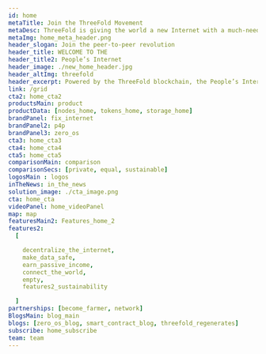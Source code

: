 ```yaml
---
id: home
metaTitle: Join the ThreeFold Movement
metaDesc: ThreeFold is giving the world a new Internet with a much-needed and better infrastructure.
metaImg: home_meta_header.png
header_slogan: Join the peer-to-peer revolution
header_title: WELCOME TO THE 
header_title2: People’s Internet
header_image: ./new_home_header.jpg
header_altImg: threefold
header_excerpt: Powered by the ThreeFold blockchain, the People’s Internet is the layer 0 infrastructure for an open source peer-to-peer Internet owned by humanity. 
link: /grid
cta2: home_cta2
productsMain: product
productData: [nodes_home, tokens_home, storage_home]
brandPanel: fix_internet
brandPanel2: p4p
brandPanel3: zero_os
cta3: home_cta3
cta4: home_cta4
cta5: home_cta5
comparisonMain: comparison
comparisonSecs: [private, equal, sustainable]
logosMain : logos
inTheNews: in_the_news
solution_image: ./cta_image.png
cta: home_cta
videoPanel: home_videoPanel
map: map
featuresMain2: Features_home_2
features2:
  [

    decentralize_the_internet,
    make_data_safe,
    earn_passive_income,
    connect_the_world,
    empty,
    features2_sustainability

  ]
partnerships: [become_farmer, network]
BlogsMain: blog_main
blogs: [zero_os_blog, smart_contract_blog, threefold_regenerates]
subscribe: home_subscribe
team: team
---
```


<!-- header: home_header
solution_image: ./home_header.png -->
<!--  -->

<!-- solution_image3: ./carbon_neutral.png
header: carbon_neutral -->

<!-- logos: logo1
logosMain : logo_home -->
